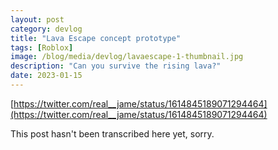 ```yaml
---
layout: post
category: devlog
title: "Lava Escape concept prototype"
tags: [Roblox]
image: /blog/media/devlog/lavaescape-1-thumbnail.jpg
description: "Can you survive the rising lava?"
date: 2023-01-15
---
```

[https://twitter.com/real__jame/status/1614845189071294464](https://twitter.com/real__jame/status/1614845189071294464)

This post hasn't been transcribed here yet, sorry.
